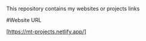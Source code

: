 This repository contains my websites or projects links

#Website URL

[https://mt-projects.netlify.app/]
